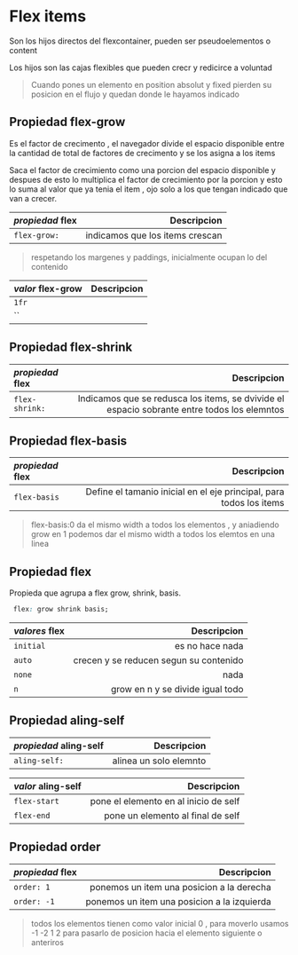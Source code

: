# Flex items
Son los hijos directos del flexcontainer, pueden ser pseudoelementos o content

Los hijos son las cajas flexibles que pueden crecr y redicirce a voluntad

> Cuando pones un elemento en position absolut y fixed pierden su posicion en el flujo y quedan donde le hayamos indicado


## Propiedad flex-grow

Es el factor de crecimento , el navegador divide el espacio disponible entre la cantidad de total de factores de crecimento y se los asigna a los items

Saca el factor de crecimiento como una porcion del espacio disponible y despues de esto lo multiplica el factor de crecimiento por la porcion y esto lo suma al valor que ya tenia el item , ojo solo a los que tengan indicado que van a crecer.

*propiedad* **flex**| Descripcion
:--|--:
`flex-grow:`| indicamos que los items crescan 

>respetando los margenes y paddings, inicialmente ocupan lo del contenido

*valor* **flex-grow**| Descripcion
:--|--:
`1fr`|
``|


## Propiedad flex-shrink
*propiedad* **flex**| Descripcion
:--|--:
`flex-shrink:`|Indicamos que se redusca los items, se dvivide el espacio sobrante entre todos los elemntos 

## Propiedad flex-basis

*propiedad* **flex**| Descripcion
:--|--:
`flex-basis`| Define el tamanio inicial en el eje principal, para todos los items 

> flex-basis:0 da el mismo width a todos los elementos , y aniadiendo grow en 1 podemos dar el mismo width a todos los elemtos en una linea 

## Propiedad flex
Propieda que agrupa a flex grow, shrink, basis.

```css
 flex: grow shrink basis;
```

*valores* **flex**| Descripcion
:--|--:
`initial`| es no hace nada
`auto`| crecen y se reducen segun su contenido
`none`|nada 
`n`|grow en n y se divide igual todo

## Propiedad aling-self

*propiedad* **aling-self**| Descripcion
:--|--:
`aling-self:`| alinea un solo elemnto 

*valor* **aling-self**| Descripcion
:--|--:
`flex-start`| pone el elemento en al inicio de self 
`flex-end`| pone un elemento al final de self

## Propiedad order 

*propiedad* **flex**| Descripcion
:--|--:
`order: 1`| ponemos un item una posicion a la derecha 
`order: -1`| ponemos un item una posicion a la izquierda

> todos los elementos tienen como valor inicial 0 , para moverlo usamos -1 -2 1 2 para pasarlo de posicion hacia el elemento siguiente o anteriros